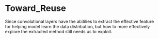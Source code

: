 # Toward_Reuse

Since convolutional layers have the abitilies to extract the effective feature for helping model learn the data distribution, but how to more effectively explore the extracted method still needs us to exploit.
